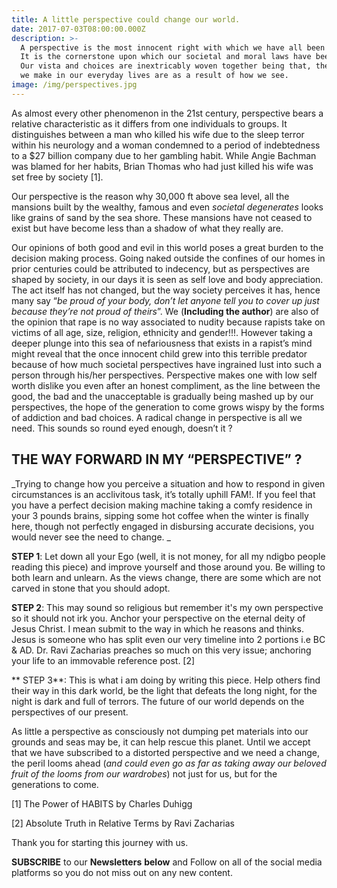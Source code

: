 ```yaml
---
title: A little perspective could change our world.
date: 2017-07-03T08:00:00.000Z
description: >-
  A perspective is the most innocent right with which we have all been blessed.
  It is the cornerstone upon which our societal and moral laws have been carved.
  Our vista and choices are inextricably woven together being that, the choices
  we make in our everyday lives are as a result of how we see.
image: /img/perspectives.jpg
---
```

As almost every other phenomenon in the 21st century, perspective bears a relative characteristic as it differs from one individuals to groups. It distinguishes between a man who killed his wife due to the sleep terror within his neurology and a woman condemned to a period of indebtedness to a $27 billion company due to her gambling habit. While Angie Bachman was blamed for her habits, Brian Thomas who had just killed his wife was set free by society \[1]. 

Our perspective is the reason why 30,000 ft above sea level, all the mansions built by the wealthy, famous and even _societal degenerates_ looks like grains of sand by the sea shore. These mansions have not ceased to exist but have become less than a shadow of what they really are.

Our opinions of both good and evil in this world poses a great burden to the decision making process. Going naked outside the confines of our homes in prior centuries could be attributed to indecency, but as perspectives are shaped by society, in our days it is seen as self love and body appreciation. The act itself has not changed, but the way society perceives it has, hence many say “_be proud of your body, don’t let anyone tell you to cover up just because they’re not proud of theirs_”. We (**Including the author**) are also of the opinion that rape is no way associated to nudity because rapists take on victims of all age, size, religion, ethnicity and gender!!!. However taking a deeper plunge into this sea of nefariousness that exists in a rapist’s mind might reveal that the once innocent child grew into this terrible predator because of how much societal perspectives have ingrained lust into such a person  through his/her perspectives. Perspective makes one with low self worth dislike you even after an honest compliment, as the line between the good, the bad and the unacceptable is gradually being mashed up by our perspectives, the hope of the generation to come grows wispy by the forms of addiction and bad choices. A radical change in perspective is all we need. This sounds so round eyed enough, doesn’t it ?

## THE WAY FORWARD IN MY “PERSPECTIVE” ?

_Trying to change how you perceive a situation and how to respond in given circumstances is an acclivitous task, it’s totally uphill FAM!. If you feel that you have a perfect decision making machine taking a comfy residence in your 3 pounds brains, sipping some hot coffee when the winter is finally here, though not perfectly engaged in disbursing accurate decisions, you would never see the need to change.
_

**STEP 1**: Let down all your Ego (well, it is not money, for all my ndigbo people reading this piece) and improve yourself and those around you. Be willing to both learn and unlearn. As the views change, there are some which are not carved in stone that you should adopt.

**STEP 2**: This may sound so religious but remember it's my own perspective so it should not irk you. Anchor your perspective on the eternal deity of Jesus Christ. I mean submit to the way in which he reasons and thinks. Jesus is someone who has split even our very timeline into 2 portions i.e BC & AD. Dr. Ravi Zacharias preaches so much on this very issue; anchoring your life to an immovable reference post.
 \[2]

**
STEP 3**:  This is what i am doing by writing this piece. Help others find their way in this dark world, be the light that defeats the long night, for the night is dark and full of terrors. The future of our world depends on the perspectives of our present.

As little a perspective as consciously not dumping pet materials into our grounds and seas may be, it can help rescue this planet. Until we accept that we have subscribed to a distorted perspective and we need a change, the peril looms ahead (_and could even go as far as taking away our beloved fruit of the looms from our wardrobes_) not just for us, but for the generations to come.

\[1] The Power of HABITS by Charles Duhigg

\[2] Absolute Truth in Relative Terms by Ravi Zacharias

Thank you for starting this journey with us.

**SUBSCRIBE** to our **Newsletters** **below** and Follow on all of the social media platforms so you do not miss out on any new content.
